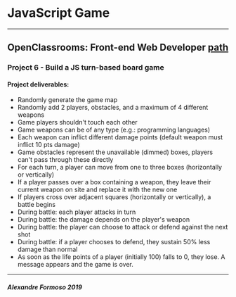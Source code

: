 # JavaScript Game

----
## OpenClassrooms: Front-end Web Developer [path](https://openclassrooms.com/en/paths/61-front-end-developer)

### Project 6 - Build a JS turn-based board game

#### Project deliverables: 
* Randomly generate the game map 
* Randomly add 2 players, obstacles, and a maximum of 4 different weapons
* Game players shouldn't touch each other
* Game weapons can be of any type (e.g.: programming languages)
* Each weapon can inflict different damage points (default weapon must inflict 10 pts damage) 
* Game obstacles represent the unavailable (dimmed) boxes, players can't pass through these directly
* For each turn, a player can move from one to three boxes (horizontally or vertically)
* If a player passes over a box containing a weapon, they leave their current weapon on site and replace it with the new one
* If players cross over adjacent squares (horizontally or vertically), a battle begins
* During battle: each player attacks in turn
* During battle: the damage depends on the player's weapon
* During battle: the player can choose to attack or defend against the next shot
* During battle: if a player chooses to defend, they sustain 50% less damage than normal
* As soon as the life points of a player (initially 100) falls to 0, they lose. A message appears and the game is over.

----
##### *Alexandre Formoso 2019*